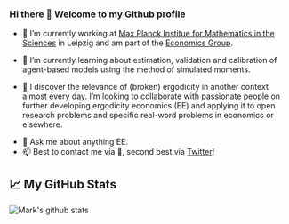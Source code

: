 ### Hi there 👋 Welcome to my Github profile

<!--
**MarkK09/MarkK09** is a ✨ _special_ ✨ repository because its `README.md` (this file) appears on your GitHub profile.
*-->

- 🔭 I’m currently working at [Max Planck Institue for Mathematics in the Sciences](https://www.mis.mpg.de/) in Leipzig and am part of the [Economics Group](https://www.mis.mpg.de/jjost/research/economics.html). 

- 🌱 I’m currently learning about estimation, validation and calibration of agent-based models using the method of simulated moments.
- 👯 I discover the relevance of (broken) ergodicity in another context almost every day. I’m looking to collaborate with passionate people on further developing ergodicity economics (EE) and applying it to open research problems and specific real-word problems in economics or elsewhere.
<!--
- 🤔 I’m looking for help with ...
- ⚡ Fun fact:  
-->
- 💬 Ask me about anything EE.
- 📫 Best to contact me via :email:, second best via [Twitter](https://bit.ly/nonergodicmark)!

## &#x1f4c8; My GitHub Stats
![Mark's github stats](https://github-readme-stats.vercel.app/api?username=MarkK09&show_icons=true)